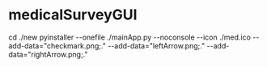 # medicalSurveyGUI
cd ./new
pyinstaller --onefile ./mainApp.py --noconsole --icon ./med.ico --add-data="checkmark.png;." --add-data="leftArrow.png;." --add-data="rightArrow.png;."